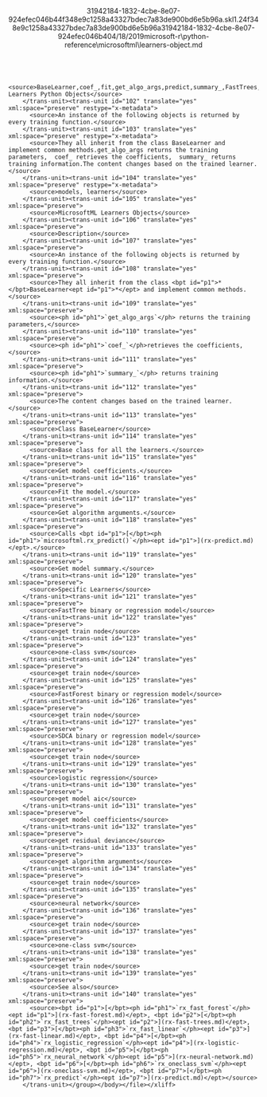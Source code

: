 <?xml version="1.0"?><xliff version="1.2" xmlns="urn:oasis:names:tc:xliff:document:1.2" xmlns:xsi="http://www.w3.org/2001/XMLSchema-instance" xsi:schemaLocation="urn:oasis:names:tc:xliff:document:1.2 xliff-core-1.2-transitional.xsd"><file datatype="xml" original="learners-object.md" source-language="en-US" target-language="en-US"><header><tool tool-id="mdxliff" tool-name="mdxliff" tool-version="1.0-d1654b2" tool-company="Microsoft" /><xliffext:skl_file_name xmlns:xliffext="urn:microsoft:content:schema:xliffextensions">31942184-1832-4cbe-8e07-924efec046b44f348e9c1258a43327bdec7a83de900bd6e5b96a.skl</xliffext:skl_file_name><xliffext:version xmlns:xliffext="urn:microsoft:content:schema:xliffextensions">1.2</xliffext:version><xliffext:ms.openlocfilehash xmlns:xliffext="urn:microsoft:content:schema:xliffextensions">4f348e9c1258a43327bdec7a83de900bd6e5b96a</xliffext:ms.openlocfilehash><xliffext:ms.sourcegitcommit xmlns:xliffext="urn:microsoft:content:schema:xliffextensions">31942184-1832-4cbe-8e07-924efec046b4</xliffext:ms.sourcegitcommit><xliffext:ms.lasthandoff xmlns:xliffext="urn:microsoft:content:schema:xliffextensions">04/18/2019</xliffext:ms.lasthandoff><xliffext:ms.openlocfilepath xmlns:xliffext="urn:microsoft:content:schema:xliffextensions">microsoft-r\python-reference\microsoftml\learners-object.md</xliffext:ms.openlocfilepath></header><body><group id="content" extype="content"><trans-unit id="101" translate="yes" xml:space="preserve" restype="x-metadata">
          <source>BaseLearner,coef_,fit,get_algo_args,predict,summary_,FastTrees,get_train_node,OneClassSvm,get_train_node,FastForest,get_train_node,FastLinear,get_train_node,LogisticRegression,aic,coef_,deviance_,get_algo_args,get_train_node,NeuralNetwork,get_train_node,OneClassSvm,get_train_node: Learners Python Objects</source>
        </trans-unit><trans-unit id="102" translate="yes" xml:space="preserve" restype="x-metadata">
          <source>An instance of the following objects is returned by every training function.</source>
        </trans-unit><trans-unit id="103" translate="yes" xml:space="preserve" restype="x-metadata">
          <source>They all inherit from the class BaseLearner and implement common methods.get_algo_args returns the training parameters,  coef_ retrieves the coefficients,  summary_ returns training information.The content changes based on the trained learner.</source>
        </trans-unit><trans-unit id="104" translate="yes" xml:space="preserve" restype="x-metadata">
          <source>models, learners</source>
        </trans-unit><trans-unit id="105" translate="yes" xml:space="preserve">
          <source>MicrosoftML Learners Objects</source>
        </trans-unit><trans-unit id="106" translate="yes" xml:space="preserve">
          <source>Description</source>
        </trans-unit><trans-unit id="107" translate="yes" xml:space="preserve">
          <source>An instance of the following objects is returned by every training function.</source>
        </trans-unit><trans-unit id="108" translate="yes" xml:space="preserve">
          <source>They all inherit from the class <bpt id="p1">*</bpt>BaseLearner<ept id="p1">*</ept> and implement common methods.</source>
        </trans-unit><trans-unit id="109" translate="yes" xml:space="preserve">
          <source><ph id="ph1">`get_algo_args`</ph> returns the training parameters,</source>
        </trans-unit><trans-unit id="110" translate="yes" xml:space="preserve">
          <source><ph id="ph1">`coef_`</ph>retrieves the coefficients,</source>
        </trans-unit><trans-unit id="111" translate="yes" xml:space="preserve">
          <source><ph id="ph1">`summary_`</ph> returns training information.</source>
        </trans-unit><trans-unit id="112" translate="yes" xml:space="preserve">
          <source>The content changes based on the trained learner.</source>
        </trans-unit><trans-unit id="113" translate="yes" xml:space="preserve">
          <source>Class BaseLearner</source>
        </trans-unit><trans-unit id="114" translate="yes" xml:space="preserve">
          <source>Base class for all the learners.</source>
        </trans-unit><trans-unit id="115" translate="yes" xml:space="preserve">
          <source>Get model coefficients.</source>
        </trans-unit><trans-unit id="116" translate="yes" xml:space="preserve">
          <source>Fit the model.</source>
        </trans-unit><trans-unit id="117" translate="yes" xml:space="preserve">
          <source>Get algorithm arguments.</source>
        </trans-unit><trans-unit id="118" translate="yes" xml:space="preserve">
          <source>Calls <bpt id="p1">[</bpt><ph id="ph1">`microsoftml.rx_predict()`</ph><ept id="p1">](rx-predict.md)</ept>.</source>
        </trans-unit><trans-unit id="119" translate="yes" xml:space="preserve">
          <source>Get model summary.</source>
        </trans-unit><trans-unit id="120" translate="yes" xml:space="preserve">
          <source>Specific Learners</source>
        </trans-unit><trans-unit id="121" translate="yes" xml:space="preserve">
          <source>FastTree binary or regression model</source>
        </trans-unit><trans-unit id="122" translate="yes" xml:space="preserve">
          <source>get train node</source>
        </trans-unit><trans-unit id="123" translate="yes" xml:space="preserve">
          <source>one-class svm</source>
        </trans-unit><trans-unit id="124" translate="yes" xml:space="preserve">
          <source>get train node</source>
        </trans-unit><trans-unit id="125" translate="yes" xml:space="preserve">
          <source>FastForest binary or regression model</source>
        </trans-unit><trans-unit id="126" translate="yes" xml:space="preserve">
          <source>get train node</source>
        </trans-unit><trans-unit id="127" translate="yes" xml:space="preserve">
          <source>SDCA binary or regression model</source>
        </trans-unit><trans-unit id="128" translate="yes" xml:space="preserve">
          <source>get train node</source>
        </trans-unit><trans-unit id="129" translate="yes" xml:space="preserve">
          <source>logistic regression</source>
        </trans-unit><trans-unit id="130" translate="yes" xml:space="preserve">
          <source>get model aic</source>
        </trans-unit><trans-unit id="131" translate="yes" xml:space="preserve">
          <source>get model coefficients</source>
        </trans-unit><trans-unit id="132" translate="yes" xml:space="preserve">
          <source>get residual deviance</source>
        </trans-unit><trans-unit id="133" translate="yes" xml:space="preserve">
          <source>get algorithm arguments</source>
        </trans-unit><trans-unit id="134" translate="yes" xml:space="preserve">
          <source>get train node</source>
        </trans-unit><trans-unit id="135" translate="yes" xml:space="preserve">
          <source>neural network</source>
        </trans-unit><trans-unit id="136" translate="yes" xml:space="preserve">
          <source>get train node</source>
        </trans-unit><trans-unit id="137" translate="yes" xml:space="preserve">
          <source>one-class svm</source>
        </trans-unit><trans-unit id="138" translate="yes" xml:space="preserve">
          <source>get train node</source>
        </trans-unit><trans-unit id="139" translate="yes" xml:space="preserve">
          <source>See also</source>
        </trans-unit><trans-unit id="140" translate="yes" xml:space="preserve">
          <source><bpt id="p1">[</bpt><ph id="ph1">`rx_fast_forest`</ph><ept id="p1">](rx-fast-forest.md)</ept>, <bpt id="p2">[</bpt><ph id="ph2">`rx_fast_trees`</ph><ept id="p2">](rx-fast-trees.md)</ept>, <bpt id="p3">[</bpt><ph id="ph3">`rx_fast_linear`</ph><ept id="p3">](rx-fast-linear.md)</ept>, <bpt id="p4">[</bpt><ph id="ph4">`rx_logistic_regression`</ph><ept id="p4">](rx-logistic-regression.md)</ept>, <bpt id="p5">[</bpt><ph id="ph5">`rx_neural_network`</ph><ept id="p5">](rx-neural-network.md)</ept>, <bpt id="p6">[</bpt><ph id="ph6">`rx_oneclass_svm`</ph><ept id="p6">](rx-oneclass-svm.md)</ept>, <bpt id="p7">[</bpt><ph id="ph7">`rx_predict`</ph><ept id="p7">](rx-predict.md)</ept></source>
        </trans-unit></group></body></file></xliff>